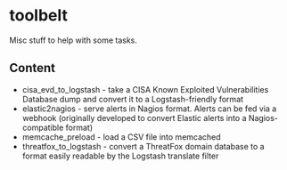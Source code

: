 # toolbelt

Misc stuff to help with some tasks.

## Content
 - cisa\_evd\_to\_logstash - take a CISA Known Exploited Vulnerabilities Database dump and convert it to a Logstash-friendly format
 - elastic2nagios - serve alerts in Nagios format. Alerts can be fed via a webhook (originally developed to convert Elastic alerts into a Nagios-compatible format)
 - memcache\_preload - load a CSV file into memcached
 - threatfox\_to\_logstash - convert a ThreatFox domain database to a format easily readable by the Logstash translate filter
